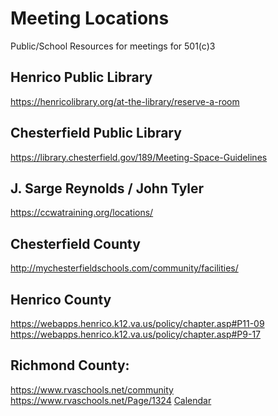 # Meeting Locations

Public/School Resources for meetings for 501(c)3

## Henrico Public Library
https://henricolibrary.org/at-the-library/reserve-a-room

## Chesterfield Public Library
https://library.chesterfield.gov/189/Meeting-Space-Guidelines

## J. Sarge Reynolds / John Tyler
https://ccwatraining.org/locations/

## Chesterfield County
http://mychesterfieldschools.com/community/facilities/
 
## Henrico County
https://webapps.henrico.k12.va.us/policy/chapter.asp#P11-09
https://webapps.henrico.k12.va.us/policy/chapter.asp#P9-17  

## Richmond County:
https://www.rvaschools.net/community
https://www.rvaschools.net/Page/1324
[Calendar](https://www.communityuse.com/SOA.NET/Controllers/PageController.aspx?productid=MC&pageid=CalendarMonth)

<!--stackedit_data:
eyJoaXN0b3J5IjpbLTg5OTc0MjIxNl19
-->